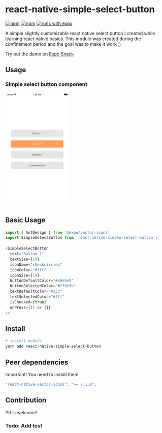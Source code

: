 # react-native-simple-select-button

[![npm](https://img.shields.io/npm/v/react-native-simple-select-button.svg)](https://www.npmjs.com/package/react-native-simple-select-button) [![npm](https://img.shields.io/npm/dm/react-native-simple-select-button.svg)](https://www.npmjs.com/package/react-native-simple-select-button) [![runs with expo](https://img.shields.io/badge/Runs%20with%20Expo-4630EB.svg?logo=EXPO&labelColor=f3f3f3&logoColor=000)](https://expo.io/)

A simple slightly customizable react native select button I created while learning react native basics. 
This module was created during the confinement period and the goal was to make it work ;)

Try out the demo on [Expo Snack](https://snack.expo.io/@aboliga7/github.com-ebaneck-react-native-simple-select-button:example)

## Usage

### Simple select button component

<img src="assets/Screenshots/demo.png?raw=true" width="200">


## Basic Usage

```js
import { AntDesign } from '@expo/vector-icons'
import SimpleSelectButton from 'react-native-simple-select-button';

<SimpleSelectButton
  text="Button 1"
  textSize={14}
  iconName="checkcircleo"
  iconColor="#fff"
  iconSize={14}
  buttonDefaultColor="#e5e5e5"
  buttonSelectedColor="#ff9c5b"
  textDefaultColor="#333"
  textSelectedColor="#fff"
  isChecked={true}
  onPress={() => {}}
/>

```

## Install

```bash
# install module
yarn add react-native-simple-select-button
```

## Peer dependencies
Important! You need to install them

```bash
"react-native-vector-icons": ">= 7.1.0",
```

## Contribution

PR is welcome!

### Todo: Add test
